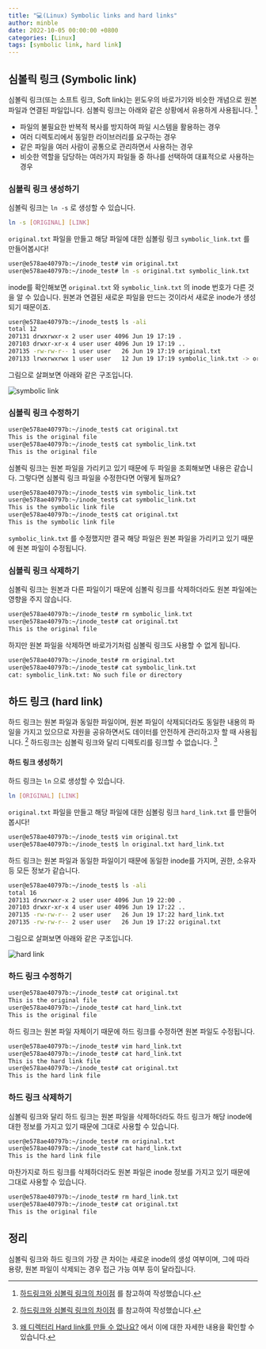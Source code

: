 ```yaml
---
title: "💻(Linux) Symbolic links and hard links"
author: minble
date: 2022-10-05 00:00:00 +0800
categories: [Linux]
tags: [symbolic link, hard link]
---
```


## 심볼릭 링크 (Symbolic link)
심볼릭 링크(또는 소프트 링크, Soft link)는 윈도우의 바로가기와 비슷한 개념으로 원본 파일과 연결된 파일입니다. 심볼릭 링크는 아래와 같은 상황에서 유용하게 사용됩니다. [^1]
- 파일의 불필요한 반복적 복사를 방지하여 파일 시스템을 활용하는 경우
- 여러 디렉토리에서 동일한 라이브러리를 요구하는 경우
- 같은 파일을 여러 사람이 공통으로 관리하면서 사용하는 경우
- 비슷한 역할을 담당하는 여러가지 파일들 중 하나를 선택하여 대표적으로 사용하는 경우

### 심볼릭 링크 생성하기
심볼릭 링크는 `ln -s` 로 생성할 수 있습니다. 
```bash
ln -s [ORIGINAL] [LINK]
```
`original.txt` 파일을 만들고 해당 파일에 대한 심볼링 링크 `symbolic_link.txt` 를 만들어봅시다!
```bash
user@e578ae40797b:~/inode_test# vim original.txt
user@e578ae40797b:~/inode_test# ln -s original.txt symbolic_link.txt
```
inode를 확인해보면 `original.txt` 와 `symbolic_link.txt` 의 inode 번호가 다른 것을 알 수 있습니다. 원본과 연결된 새로운 파일을 만드는 것이라서 새로운 inode가 생성되기 때문이죠.
```bash
user@e578ae40797b:~/inode_test$ ls -ali
total 12
207131 drwxrwxr-x 2 user user 4096 Jun 19 17:19 .
207103 drwxr-xr-x 4 user user 4096 Jun 19 17:19 ..
207135 -rw-rw-r-- 1 user user   26 Jun 19 17:19 original.txt
207133 lrwxrwxrwx 1 user user   12 Jun 19 17:19 symbolic_link.txt -> original.txt
```
그림으로 살펴보면 아래와 같은 구조입니다.

![symbolic link](posts/2022-10-05-symbolic-link.svg)

### 심볼릭 링크 수정하기
```bash
user@e578ae40797b:~/inode_test$ cat original.txt
This is the original file
user@e578ae40797b:~/inode_test$ cat symbolic_link.txt
This is the original file
```
심볼릭 링크는 원본 파일을 가리키고 있기 때문에 두 파일을 조회해보면 내용은 같습니다. 그렇다면 심볼릭 링크 파일을 수정한다면 어떻게 될까요?
```bash
user@e578ae40797b:~/inode_test$ vim symbolic_link.txt
user@e578ae40797b:~/inode_test$ cat symbolic_link.txt
This is the symbolic link file
user@e578ae40797b:~/inode_test$ cat original.txt
This is the symbolic link file
```
`symbolic_link.txt` 를 수정했지만 결국 해당 파일은 원본 파일을 가리키고 있기 때문에 원본 파일이 수정됩니다.

### 심볼릭 링크 삭제하기
심볼릭 링크는 원본과 다른 파일이기 때문에 심볼릭 링크를 삭제하더라도 원본 파일에는 영향을 주지 않습니다. 
```bash
user@e578ae40797b:~/inode_test# rm symbolic_link.txt
user@e578ae40797b:~/inode_test# cat original.txt
This is the original file
```
하지만 원본 파일을 삭제하면 바로가기처럼 심볼릭 링크도 사용할 수 없게 됩니다.
```bash
user@e578ae40797b:~/inode_test# rm original.txt
user@e578ae40797b:~/inode_test# cat symbolic_link.txt
cat: symbolic_link.txt: No such file or directory
```

## 하드 링크 (hard link)
하드 링크는 원본 파일과 동일한 파일이며, 원본 파일이 삭제되더라도 동일한 내용의 파일을 가지고 있으므로 자원을 공유하면서도 데이터를 안전하게 관리하고자 할 때 사용됩니다. [^1] 하드링크는 심볼릭 링크와 달리 디렉토리를 링크할 수 없습니다. [^2]

#### 하드 링크 생성하기
하드 링크는 `ln` 으로 생성할 수 있습니다.
```bash
ln [ORIGINAL] [LINK]
```
`original.txt` 파일을 만들고 해당 파일에 대한 심볼링 링크 `hard_link.txt` 를 만들어봅시다!

```bash
user@e578ae40797b:~/inode_test$ vim original.txt
user@e578ae40797b:~/inode_test$ ln original.txt hard_link.txt
```
하드 링크는 원본 파일과 동일한 파일이기 때문에 동일한 inode를 가지며, 권한, 소유자 등 모든 정보가 같습니다.
```bash
user@e578ae40797b:~/inode_test$ ls -ali
total 16
207131 drwxrwxr-x 2 user user 4096 Jun 19 22:00 .
207103 drwxr-xr-x 4 user user 4096 Jun 19 17:22 ..
207135 -rw-rw-r-- 2 user user   26 Jun 19 17:22 hard_link.txt
207135 -rw-rw-r-- 2 user user   26 Jun 19 17:22 original.txt
```
그림으로 살펴보면 아래와 같은 구조입니다.

![hard link](posts/2022-10-05-hard-link.svg)

### 하드 링크 수정하기
```bash
user@e578ae40797b:~/inode_test# cat original.txt
This is the original file
user@e578ae40797b:~/inode_test# cat hard_link.txt
This is the original file
```
하드 링크는 원본 파일 자체이기 때문에 하드 링크를 수정하면 원본 파일도 수정됩니다.
```bash
user@e578ae40797b:~/inode_test# vim hard_link.txt
user@e578ae40797b:~/inode_test# cat hard_link.txt
This is the hard link file
user@e578ae40797b:~/inode_test# cat original.txt
This is the hard link file
```

### 하드 링크 삭제하기
심볼릭 링크와 달리 하드 링크는 원본 파일을 삭제하더라도 하드 링크가 해당 inode에 대한 정보를 가지고 있기 때문에 그대로 사용할 수 있습니다.
```bash
user@e578ae40797b:~/inode_test# rm original.txt
user@e578ae40797b:~/inode_test# cat hard_link.txt
This is the hard link file
```
마찬가지로 하드 링크를 삭제하더라도 원본 파일은 inode 정보를 가지고 있기 때문에 그대로 사용할 수 있습니다.
```bash
user@e578ae40797b:~/inode_test# rm hard_link.txt
user@e578ae40797b:~/inode_test# cat original.txt
This is the original file
```

## 정리
심볼릭 링크와 하드 링크의 가장 큰 차이는 새로운 inode의 생성 여부이며, 그에 따라 용량, 원본 파일이 삭제되는 경우 접근 가능 여부 등이 달라집니다.


[^1]: [하드링크와 심볼릭 링크의 차이점](http://www.metalpen.net/blog/?p=439) 를 참고하여 작성했습니다.
[^2]: [왜 디렉터리 Hard link를 만들 수 없나요?](https://notes.harues.com/posts/why-hard-link-not-allowed-for-directory/) 에서 이에 대한 자세한 내용을 확인할 수 있습니다.